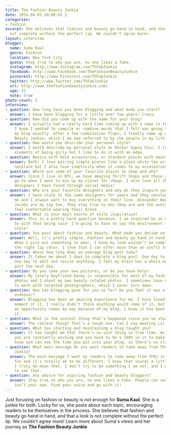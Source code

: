 ```yaml
---
title: The Fashion Beauty Junkie
date: 2014-04-03 10:00:43 Z
categories:
- fashion
excerpt: She believes that fashion and beauty go hand in hand, and that a look is
  not complete without the perfect lip. We couldn't agree more!.
layout: interview
blogger:
  name: Suma Kaul
  genre: Fashion
  location: New York City
  quote: Stay true to who you are, no one likes a fake.
  instagram: http://www.Instagram.com/ThFabJunkie
  facebook: http://www.Facebook.com/TheFashionBeautyJunkie
  pinterest: http://www.Pinterest.com/ThFabJunkie
  twitter: http://www.Twitter.com/ThFabJunkie
  url: http://www.thefashionbeautyjunkie.com/
  age: 31
  note: true
photo-count: 1
interview:
- question: How long have you been blogging and what made you start?
  answer: I have been blogging for a little over two years! Crazy.
- question: How did you come up with the name for your blog?
  answer: I actually had a really hard time coming up with a name in the beginning.
    I knew I wanted to compile or combine words that I felt was going to describe
    my blog exactly. After a few combination flops, I finally came up with The Fashion
    Beauty Junkie, which I am now referred to by the people in my life.
- question: How would you describe your personal style?
  answer: I would describe my personal style as Rocker Gypsy Chic. I love all the
    elements of being girly but I like to do it with an edge.
- question: Basics with bold accessories, or standout pieces with dainty jewelry?
  answer: Both! I love pairing simple pieces like a plain white tee with a statement
    necklace but I also love simplicity when it comes to my accessories.
- question: Where are some of your favorite places to shop and why?
  answer: Since I live in NYC, we have amazing Thrift Shops and those are always my
    go to when I want to mix up my closet for cheap. I also love all the new independent
    designers I have found through social media!
- question: Who are your favorite designers and why do they inspire you?
  answer: I have stuck to the same designers for years and they constantly inspire
    me and I always want to buy everything in their line. Alexander Wang and Marc
    Jacobs are my top two. They stay true to who they are and the average girl can
    feel comfortable wearing their brand.
- question: What is your main source of style inspiration?
  answer: This is a pretty hard question because, I am inspired by so many things!
    So with that being said- I’m going to have to say the environment inspires my
    style!
- question: You post about fashion and beauty. What made you decide on these topics?
  answer: Well, it’s pretty simple. Fashion and beauty go hand in hand in my book.
    When I pick out something to wear, I know my look wouldn’t be complete without
    the right lip color. I love that I can offer more than an outfit to my readers.
- question: About how long does an average blog post take?
  answer: It takes me about 2 days to complete a blog post. One day to write it and
    one day to edit and revise anything. I feel my brain has a whole new view of the
    post the next day.
- question: Do you take your own pictures, or do you have help?
  answer: My lovely boyfriend Danny is responsible for most of my fashion related
    photos and I shoot my own beauty related photos. I sometimes have opportunities
    to work with talented photographers, which I never turn down.
- question: How has blogging gone for you so far? Do you feel it was a worthwhile
    endeavor?
  answer: Blogging has been an amazing experience for me. I have loved every single
    moment of it. I really didn’t think anything would come of it, but every time
    an opportunity comes my way because of my blog, I know it has been totally worth
    it.
- question: What is the coolest thing that’s happened since you’ve started?
  answer: The coolest thing? That’s a tough one. Can I say meeting Lil’ Jon?
- question: What has starting and maintaining a blog taught you?
  answer: It has taught me that there’s no such thing as free time. As a blogger,
    you are constantly working and you have to be a 100% in it to make it! Your readers
    know and can see the time you put into your blog, so there’s no slacking.
- question: What main message do you want readers to take away from The Fashion Beauty
    Junkie?
  answer: The main message I want my readers to take away from TFBJ is that life is
    fun and it’s totally ok to be different. I know that sounds a little cliché but
    I truly do mean that. I don’t try to be something I am not, and I want my readers
    to see that.
- question: Any advice for aspiring fashion and beauty bloggers?
  answer: Stay true to who you are, no one likes a fake. People can see if something
    isn’t your own. Find your voice and go with it!
---
```


Just focusing on fashion or beauty is not enough for **Suma Kaul**. She is a junkie for both. Lucky for us, she posts about each topic, encouraging readers to be themselves in the process. She believes that fashion and beauty go hand in hand, and that a look is not complete without the perfect lip. We couldn't agree more! Learn more about Suma's views and her journey as **The Fashion Beauty Junkie**